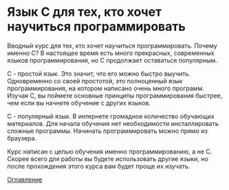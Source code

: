 # Язык С для тех, кто хочет научиться программировать

Вводный курс для тех, кто хочет научиться программировать. Почему именно С? В настоящее время есть много прекрасных, современных языков программирования, но С продолжает оставаться популярным.

С - простой язык. Это значит, что его можно быстро выучить. Одновременно со своей простотой, это полноценный язык программирования, на котором написано очень много программ. Изучая С, вы поймете основные принципы программирования быстрее, чем если вы начнете обучение с других языков.

С - популярный язык. В интернете громадное количество обучающих материалов. Для начала обучения нет необходимости инсталлировать сложные программы. Начинать программировать можно прямо из браузера.

Курс написан с целью обучения именно программированию, а не С. Скорее всего для работы вы будете использовать другие языки, но после прохождения этого курса вам будет проще их изучать.

[Оглавление](https://github.com/sunduchkov/C/wiki)
